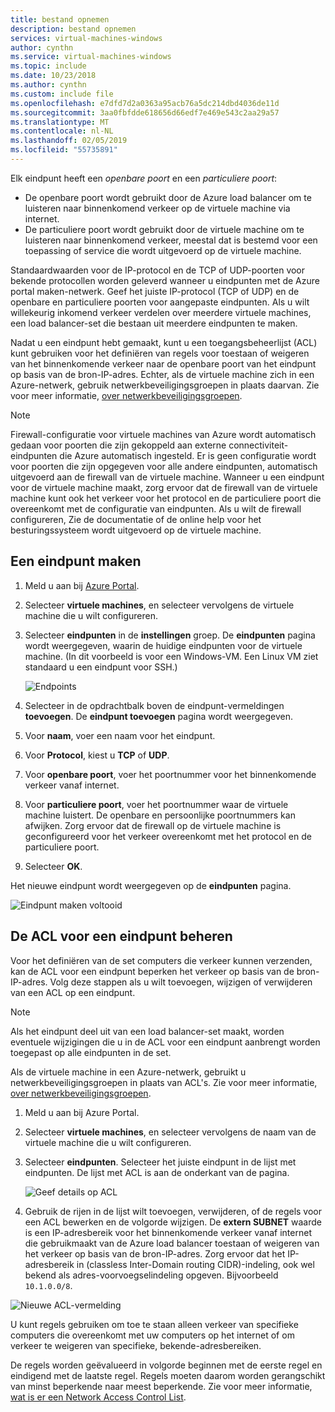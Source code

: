```yaml
---
title: bestand opnemen
description: bestand opnemen
services: virtual-machines-windows
author: cynthn
ms.service: virtual-machines-windows
ms.topic: include
ms.date: 10/23/2018
ms.author: cynthn
ms.custom: include file
ms.openlocfilehash: e7dfd7d2a0363a95acb76a5dc214dbd4036de11d
ms.sourcegitcommit: 3aa0fbfdde618656d66edf7e469e543c2aa29a57
ms.translationtype: MT
ms.contentlocale: nl-NL
ms.lasthandoff: 02/05/2019
ms.locfileid: "55735891"
---
```

Elk eindpunt heeft een *openbare poort* en een *particuliere poort*:

* De openbare poort wordt gebruikt door de Azure load balancer om te luisteren naar binnenkomend verkeer op de virtuele machine via internet.
* De particuliere poort wordt gebruikt door de virtuele machine om te luisteren naar binnenkomend verkeer, meestal dat is bestemd voor een toepassing of service die wordt uitgevoerd op de virtuele machine.

Standaardwaarden voor de IP-protocol en de TCP of UDP-poorten voor bekende protocollen worden geleverd wanneer u eindpunten met de Azure portal maken-netwerk. Geef het juiste IP-protocol (TCP of UDP) en de openbare en particuliere poorten voor aangepaste eindpunten. Als u wilt willekeurig inkomend verkeer verdelen over meerdere virtuele machines, een load balancer-set die bestaan uit meerdere eindpunten te maken.

Nadat u een eindpunt hebt gemaakt, kunt u een toegangsbeheerlijst (ACL) kunt gebruiken voor het definiëren van regels voor toestaan of weigeren van het binnenkomende verkeer naar de openbare poort van het eindpunt op basis van de bron-IP-adres. Echter, als de virtuele machine zich in een Azure-netwerk, gebruik netwerkbeveiligingsgroepen in plaats daarvan. Zie voor meer informatie, [over netwerkbeveiligingsgroepen](../articles/virtual-network/security-overview.md).

> [!NOTE]
> Firewall-configuratie voor virtuele machines van Azure wordt automatisch gedaan voor poorten die zijn gekoppeld aan externe connectiviteit-eindpunten die Azure automatisch ingesteld. Er is geen configuratie wordt voor poorten die zijn opgegeven voor alle andere eindpunten, automatisch uitgevoerd aan de firewall van de virtuele machine. Wanneer u een eindpunt voor de virtuele machine maakt, zorg ervoor dat de firewall van de virtuele machine kunt ook het verkeer voor het protocol en de particuliere poort die overeenkomt met de configuratie van eindpunten. Als u wilt de firewall configureren, Zie de documentatie of de online help voor het besturingssysteem wordt uitgevoerd op de virtuele machine.
>
>

## <a name="create-an-endpoint"></a>Een eindpunt maken
1. Meld u aan bij [Azure Portal](https://portal.azure.com).

2. Selecteer **virtuele machines**, en selecteer vervolgens de virtuele machine die u wilt configureren.

3. Selecteer **eindpunten** in de **instellingen** groep. De **eindpunten** pagina wordt weergegeven, waarin de huidige eindpunten voor de virtuele machine. (In dit voorbeeld is voor een Windows-VM. Een Linux VM ziet standaard u een eindpunt voor SSH.)

   <!-- ![Endpoints](./media/virtual-machines-common-classic-setup-endpoints/endpointswindows.png) -->
   ![Endpoints](./media/virtual-machines-common-classic-setup-endpoints/endpointsblade.png)


4. Selecteer in de opdrachtbalk boven de eindpunt-vermeldingen **toevoegen**. De **eindpunt toevoegen** pagina wordt weergegeven.

5. Voor **naam**, voer een naam voor het eindpunt.

6. Voor **Protocol**, kiest u **TCP** of **UDP**.

7. Voor **openbare poort**, voer het poortnummer voor het binnenkomende verkeer vanaf internet. 

8. Voor **particuliere poort**, voer het poortnummer waar de virtuele machine luistert. De openbare en persoonlijke poortnummers kan afwijken. Zorg ervoor dat de firewall op de virtuele machine is geconfigureerd voor het verkeer overeenkomt met het protocol en de particuliere poort.

9. Selecteer **OK**.

Het nieuwe eindpunt wordt weergegeven op de **eindpunten** pagina.

![Eindpunt maken voltooid](./media/virtual-machines-common-classic-setup-endpoints/endpointcreated.png)

## <a name="manage-the-acl-on-an-endpoint"></a>De ACL voor een eindpunt beheren
Voor het definiëren van de set computers die verkeer kunnen verzenden, kan de ACL voor een eindpunt beperken het verkeer op basis van de bron-IP-adres. Volg deze stappen als u wilt toevoegen, wijzigen of verwijderen van een ACL op een eindpunt.

> [!NOTE]
> Als het eindpunt deel uit van een load balancer-set maakt, worden eventuele wijzigingen die u in de ACL voor een eindpunt aanbrengt worden toegepast op alle eindpunten in de set.
>
>

Als de virtuele machine in een Azure-netwerk, gebruikt u netwerkbeveiligingsgroepen in plaats van ACL's. Zie voor meer informatie, [over netwerkbeveiligingsgroepen](../articles/virtual-network/security-overview.md).

1. Meld u aan bij Azure Portal.

2. Selecteer **virtuele machines**, en selecteer vervolgens de naam van de virtuele machine die u wilt configureren.

3. Selecteer **eindpunten**. Selecteer het juiste eindpunt in de lijst met eindpunten. De lijst met ACL is aan de onderkant van de pagina.

   ![Geef details op ACL](./media/virtual-machines-common-classic-setup-endpoints/aclpreentry.png)

4. Gebruik de rijen in de lijst wilt toevoegen, verwijderen, of de regels voor een ACL bewerken en de volgorde wijzigen. De **extern SUBNET** waarde is een IP-adresbereik voor het binnenkomende verkeer vanaf internet die gebruikmaakt van de Azure load balancer toestaan of weigeren van het verkeer op basis van de bron-IP-adres. Zorg ervoor dat het IP-adresbereik in (classless Inter-Domain routing CIDR)-indeling, ook wel bekend als adres-voorvoegselindeling opgeven. Bijvoorbeeld `10.1.0.0/8`.

 ![Nieuwe ACL-vermelding](./media/virtual-machines-common-classic-setup-endpoints/newaclentry.png)


U kunt regels gebruiken om toe te staan alleen verkeer van specifieke computers die overeenkomt met uw computers op het internet of om verkeer te weigeren van specifieke, bekende-adresbereiken.

De regels worden geëvalueerd in volgorde beginnen met de eerste regel en eindigend met de laatste regel. Regels moeten daarom worden gerangschikt van minst beperkende naar meest beperkende. Zie voor meer informatie, [wat is er een Network Access Control List](../articles/virtual-network/virtual-networks-acl.md).
